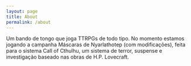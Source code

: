 ```yaml
---
layout: page
title: About
permalink: /about
---
```


Um bando de tongo que joga TTRPGs de todo tipo. No momento estamos jogando a campanha Máscaras de Nyarlathotep (com modificações), feita para o sistema Call of Cthulhu, um sistema de terror, suspense e investigação baseado nas obras de H.P. Lovecraft.
